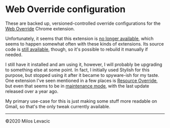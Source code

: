 # Web Override configuration

These are backed up, versioned-controlled override configurations for the [Web Override](https://weboverride.com/) Chrome extension.

Unfortunately, it seems that this extension is [no longer available](https://chrome.google.com/webstore/detail/web-override/lllllobkincmdnjfkbknjacacmnlajll), which seems to happen somewhat often with these kinds of extensions. Its source code is [still available](https://github.com/dcohenb/WebOverride), though, so it's possible to rebuild it manually if needed.

I still have it installed and am using it, however, I will probably be upgrading to something else at some point. In fact, I initially used Stylish for this purpose, but stopped using it after it became to spyware-ish for my taste. One extension I've seen mentioned in a few places is [Resource Override](https://chrome.google.com/webstore/detail/resource-override/pkoacgokdfckfpndoffpifphamojphii), but even that seems to be in [maintenance mode](https://github.com/kylepaulsen/ResourceOverride), with the last update released over a year ago.

My primary use-case for this is just making some stuff more readable on Gmail, so that's the only tweak currently available.

---

©2020 Milos Levacic
